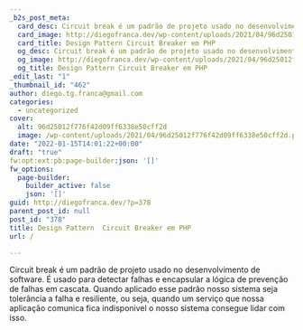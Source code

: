 ```yaml
---
_b2s_post_meta:
  card_desc: Circuit break é um padrão de projeto usado no desenvolvimento de software. É usado para detectar falhas e encapsular a lógica de prevenção de falhas  em c
  card_image: http://diegofranca.dev/wp-content/uploads/2021/04/96d25012f776f42d09ff6338e50cff2d.png
  card_title: Design Pattern Circuit Breaker em PHP
  og_desc: Circuit break é um padrão de projeto usado no desenvolvimento de software. É usado para detectar falhas e encapsular a lógica de prevenção de falhas  em c
  og_image: http://diegofranca.dev/wp-content/uploads/2021/04/96d25012f776f42d09ff6338e50cff2d.png
  og_title: Design Pattern Circuit Breaker em PHP
_edit_last: "1"
_thumbnail_id: "462"
author: diego.tg.franca@gmail.com
categories:
  - uncategorized
cover:
  alt: 96d25012f776f42d09ff6338e50cff2d
  image: /wp-content/uploads/2021/04/96d25012f776f42d09ff6338e50cff2d.png
date: "2022-01-15T14:01:22+00:00"
draft: "true"
fw:opt:ext:pb:page-builder:json: '[]'
fw_options:
  page-builder:
    builder_active: false
    json: '[]'
guid: http://diegofranca.dev/?p=378
parent_post_id: null
post_id: "378"
title: Design Pattern  Circuit Breaker em PHP
url: /

---
```

Circuit break é um padrão de projeto usado no desenvolvimento de software. É usado para detectar falhas e encapsular a lógica de prevenção de falhas em cascata. Quando aplicado esse padrão nosso sistema seja tolerância a falha e resiliente, ou seja, quando um serviço que nossa aplicação comunica fica indisponivel o nosso sistema consegue lidar com isso.
